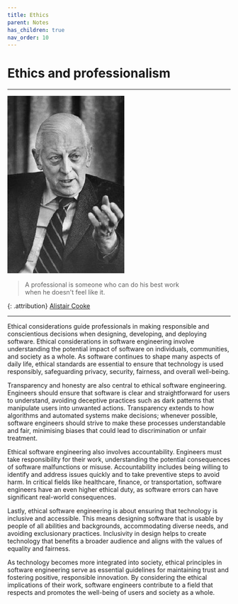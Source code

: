 ```yaml
---
title: Ethics
parent: Notes
has_children: true
nav_order: 10
---
```


# Ethics and professionalism

<hr class="splash">

![Alistair Cooke](../../images/people/alistair_cooke.png)
<blockquote class="pretty"><span>
A professional is someone who can do his best work <br/>when he doesn't feel like it.
</span></blockquote>

{: .attribution}
[Alistair Cooke](https://en.wikipedia.org/wiki/Alistair_Cooke)

<hr class="splash">

Ethical considerations guide professionals in making responsible and conscientious decisions when 
designing, developing, and deploying software. Ethical considerations in software engineering involve 
understanding the potential impact of software on individuals, communities, and society as a whole. As 
software continues to shape many aspects of daily life, ethical standards are essential to ensure that 
technology is used responsibly, safeguarding privacy, security, fairness, and overall well-being.

Transparency and honesty are also central to ethical software engineering. Engineers should ensure that 
software is clear and straightforward for users to understand, avoiding deceptive practices such as dark 
patterns that manipulate users into unwanted actions. Transparency extends to how algorithms and automated 
systems make decisions; whenever possible, software engineers should strive to make these processes 
understandable and fair, minimising biases that could lead to discrimination or unfair treatment.

Ethical software engineering also involves accountability. Engineers must take responsibility for their 
work, understanding the potential consequences of software malfunctions or misuse. Accountability 
includes being willing to identify and address issues quickly and to take preventive steps to avoid harm. 
In critical fields like healthcare, finance, or transportation, software engineers have an even higher 
ethical duty, as software errors can have significant real-world consequences.

Lastly, ethical software engineering is about ensuring that technology is inclusive and accessible. This 
means designing software that is usable by people of all abilities and backgrounds, accommodating diverse 
needs, and avoiding exclusionary practices. Inclusivity in design helps to create technology that benefits 
a broader audience and aligns with the values of equality and fairness.

As technology becomes more integrated into society, ethical principles in software engineering serve as 
essential guidelines for maintaining trust and fostering positive, responsible innovation. By considering 
the ethical implications of their work, software engineers contribute to a field that respects and promotes 
the well-being of users and society as a whole.



